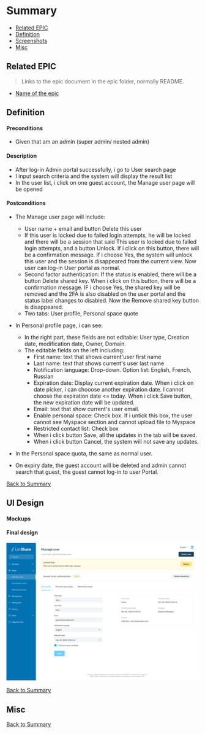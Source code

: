 # Summary

* [Related EPIC](#related-epic)
* [Definition](#definition)
* [Screenshots](#screenshots)
* [Misc](#misc)

## Related EPIC

> Links to the epic document in the epic folder, normally README.

* [Name of the epic](./README.md)

## Definition

#### Preconditions

* Given that am an admin (super admin/ nested admin)

#### Description

* After log-in Admin portal successfully, i go to User search page
* I input search criteria and the system will display the result list
* In the user list, i click on one guest account, the Manage user page will be opened

#### Postconditions

* The Manage user page will include:
  * User name + email and button Delete this user
  * If this user is locked due to failed login attempts, he will be locked and there will be a session that said This user is locked due to failed login attempts, and a button Unlock. If i click on this button, there will be a confirmation message. If i choose Yes, the system will unlock this user and the session is disappeared from the current view. Now user can log-in User portal as normal. 
  * Second factor authentication: If the status is enabled, there will be a button Delete shared key. When i click on this button, there will be a confirmation message. IF i choose Yes, the shared key will be removed and the 2FA is also disabled on the user portal and the status label changes to disabled. Now the Remove shared key button is disappeared.
  * Two tabs: User profile, Personal space quote
* In Personal profile page, i can see:
  * In the right part, these fields are not editable: User type, Creation date, modification date, Owner, Domain.
  * The editable fields on the left including:
    * First name: text that shows current'user first name 
    * Last name: text that shows current's user last name 
    * Notification language: Drop-down. Option list: English, French, Russian
    * Expiration date: Display current expiration date. When i click on date picker, i can chooose another expiration date. I cannot choose the expiration date <= today. When i click Save button, the new expiration date will be updated. 
    * Email: text that show current's user email.
    * Enable personal space: Check box. If i untick this box, the user cannot see Myspace section and cannot upload file to Myspace
    * Restricted contact list: Check box 
    * When i click button Save, all the updates in the tab will be saved.
    * When i click button Cancel, the system will not save any updates.

*  In the Personal space quota, the same as normal user.
*  On expiry date, the guest account will be deleted and admin cannot search that guest, the guest cannot log-in to user Portal. 

[Back to Summary](#summary)

## UI Design

#### Mockups
#### Final design

![story15](./mockups/15.1.png)

[Back to Summary](#summary)
## Misc

[Back to Summary](#summary)
